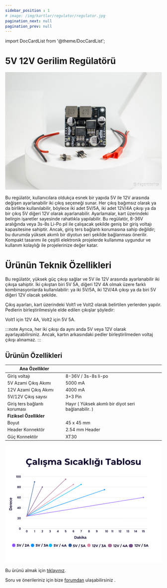 ```yaml
---
sidebar_position : 1
# image: /img/kartlar/regulator/regulator.jpg
pagination_next: null
pagination_prev: null
---
```

import DocCardList from '@theme/DocCardList';

# 5V 12V Gerilim Regülatörü

![5V 12V Regülator](./image/regulator.jpg)

Bu regülatör, kullanıcılara oldukça esnek bir yapıda 5V ile 12V arasında değişen ayarlanabilir iki çıkış seçeneği sunar. Her çıkış bağımsız olarak ya da birlikte kullanılabilir, böylece iki adet 5V/5A, iki adet 12V/4A çıkışı ya da bir çıkış 5V diğeri 12V olarak ayarlanabilir. Ayarlamalar, kart üzerindeki belirgin işaretler sayesinde rahatlıkla yapılabilir.  Bu regülatör, 8-36V aralığında veya 3s-8s Li-Po pil ile çalışacak şekilde geniş bir giriş voltajı kapasitesine sahiptir. Ancak, giriş ters bağlantı korumasına sahip değildir; bu durumda yüksek akımlı bir diyotun seri şekilde bağlanması önerilir. Kompakt tasarımı ile çeşitli elektronik projelerde kullanıma uygundur ve kullanım kolaylığı ile projelerinize değer katar.


# Ürünün Teknik Özellikleri

Bu regülatör, yüksek güç çıkışı sağlar ve 5V ile 12V arasında ayarlanabilir iki çıkışa sahiptir. İki çıkıştan biri 5V 5A, diğeri 12V 4A olmak üzere farklı kombinasyonlarda kullanılabilir: ya iki 5V/5A, iki 12V/4A çıkışı ya da biri 5V diğeri 12V olacak şekilde.

Çıkış ayarları, kart üzerindeki Volt1 ve Volt2 olarak belirtilen yerlerden yapılır. Pedlerin birleştirilmesiyle elde edilen çıkışlar şöyledir:

Volt1 için 12V 4A,
Volt2 için 5V 5A.



:::note
Ayrıca, her iki çıkışı da aynı anda 5V veya 12V olarak ayarlayabilirsiniz. Ancak, kartın arkasındaki pedler birleştirilmeden voltaj çıkışı alınamaz.
:::
## Ürünün Özellikleri 

| Ana Özellikler              |                                                                                                                                                                                                                                    |
|----------------------------|--------------------------------------------------------------------------------------------------------------------------------------------------------------------------------------------------------------------------------------------|
|Giriş voltajı | 8-36V / 3s-8s li-po|
| 5V Azami Çıkış Akımı | 5000 mA|
|12V Azami Çıkış Akımı | 4000 mA|
|5V/12V Çıkış sayısı | 3+3 Pin|
|Giriş ters bağlantı koruması| Hayır ( Yüksek akımlı bir diyot seri bağlanabilir. )|
|**Fiziksel Özellikler**||
|Boyut| 45 x 45 mm|
|Header Konnektör| 2.54 mm Header|
|Güç Konnektör| XT30|



![Çalışma Sıcaklığı](./image/regulator-working-tablo.png)



Bu ürünü almak için [tıklayınız](https://degzrobotics.com/product/5v-12v-gerilim-regulatoru/).  

Soru ve önerileriniz için bize [forumdan](https://forum.degzrobotics.com/)    ulaşabilirsiniz .
<DocCardList />